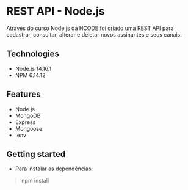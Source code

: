 # REST API - Node.js

Através do curso Node.js da HCODE foi criado uma REST API para cadastrar, consultar, alterar e deletar novos assinantes e seus canais.

## Technologies

* Node.js 14.16.1
* NPM 6.14.12

## Features

* Node.js
* MongoDB
* Express
* Mongoose
* .env

## Getting started

* Para instalar as dependências:
> npm install
